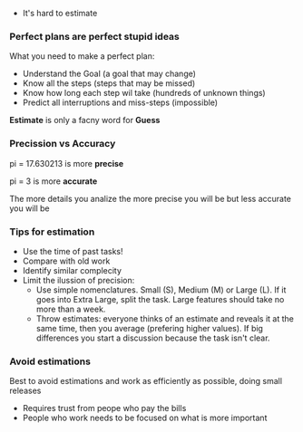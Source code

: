  - It's hard to estimate

### Perfect plans are perfect stupid ideas

What you need to make a perfect plan:
 - Understand the Goal (a goal that may change)
 - Know all the steps (steps that may be missed)
 - Know how long each step wil take (hundreds of unknown things)
 - Predict all interruptions and miss-steps (impossible)

**Estimate** is only a facny word for **Guess**

### Precission vs Accuracy

pi = 17.630213  is more **precise**

pi = 3          is more **accurate**

The more details you analize the more precise you will be but less accurate you
will be

### Tips for estimation

 - Use the time of past tasks!
 - Compare with old work
 - Identify similar complecity
 - Limit the ilussion of precision:
    - Use simple nomenclatures. Small (S), Medium (M) or Large (L). If it goes
      into Extra Large, split the task. Large features should take no more than
      a week.
    - Throw estimates: everyone thinks of an estimate and reveals it at the same
      time, then you average (prefering higher values). If big differences you
      start a discussion because the task isn't clear.

### Avoid estimations
Best to avoid estimations and work as efficiently as possible, doing small releases
 - Requires trust from peope who pay the bills
 - People who work needs to be focused on what is more important

